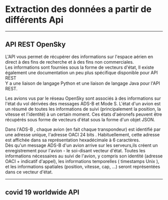 # Extraction des données a partir de différents Api
--------------------------------------------------------------------------------------
## API REST OpenSky
L'API vous permet de récupérer des informations sur l'espace aérien en direct à des fins de recherche et à des fins non commerciales.  
Les informations sont fournies sous la forme de vecteurs d'état, Il existe également une documentation un peu plus spécifique disponible pour API REST  
Y a une liaison de langage Python et une liaison de langage Java pour l'API REST.  
  
Les avions vus par le réseau OpenSky sont associés à des informations sur l'état du vol dérivées des messages ADS-B et Mode S. L'état d'un avion est un résumé de toutes les informations de suivi (principalement la position, la vitesse et l'identité) à un certain moment. Ces états d'aéronefs peuvent être récupérés sous forme de vecteurs d'état sous la forme d'un objet JSON.
  
  Dans l'ADS-B , chaque avion (en fait chaque transpondeur) est identifié par une adresse unique, l'adresse OACI 24 bits . Habituellement, cette adresse est affichée dans sa représentation hexadécimale à 6  caractères.  
Dès qu'un message ADS-B d'un avion arrive sur  les  serveurs,ils créent un enregistrement pour l'avion - le soi-disant vecteur d'état. Toutes les informations nécessaires au suivi de l'avion, y compris son identité (adresse OACI + indicatif d'appel), les informations temporelles ( timestamps Unix ), et les informations spatiales (position, vitesse, cap, ...) seront représentées dans ce vecteur d'état.  

  --------------------------------------------------------------------------------------------------------  
  ## covid 19 worldwide API
